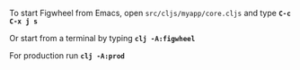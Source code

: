 To start Figwheel from Emacs, open `src/cljs/myapp/core.cljs` and type <b>`C-c C-x j s`</b>

Or start from a terminal by typing <b>`clj -A:figwheel`</b>

For production run <b>`clj -A:prod`</b>
